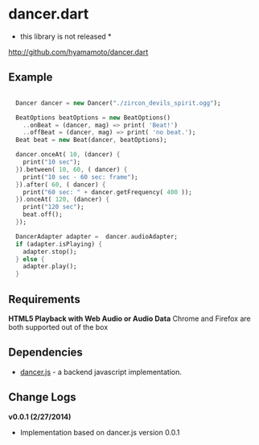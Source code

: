 dancer.dart
======

* this library is not released *

http://github.com/hyamamoto/dancer.dart

Example
---

```dart

  Dancer dancer = new Dancer("./zircon_devils_spirit.ogg");

  BeatOptions beatOptions = new BeatOptions()
    ..onBeat = (dancer, mag) => print( 'Beat!')
    ..offBeat = (dancer, mag) => print( 'no beat.');
  Beat beat = new Beat(dancer, beatOptions);

  dancer.onceAt( 10, (dancer) {
    print("10 sec");
  }).between( 10, 60, ( dancer) {
    print("10 sec - 60 sec: frame");
  }).after( 60, ( dancer) {
    print("60 sec: " + dancer.getFrequency( 400 ));
  }).onceAt( 120, (dancer) {
    print("120 sec");
    beat.off();
  });

  DancerAdapter adapter =  dancer.audioAdapter;
  if (adapter.isPlaying) {        
    adapter.stop();
  } else {
    adapter.play();
  }
```

Requirements
----

**HTML5 Playback with Web Audio or Audio Data** Chrome and Firefox are both supported out of the box

Dependencies
---

* [dancer.js](https://github.com/jsantell/dancer.js/) - a backend javascript implementation.

Change Logs
----
**v0.0.1 (2/27/2014)**
* Implementation based on dancer.js version 0.0.1

